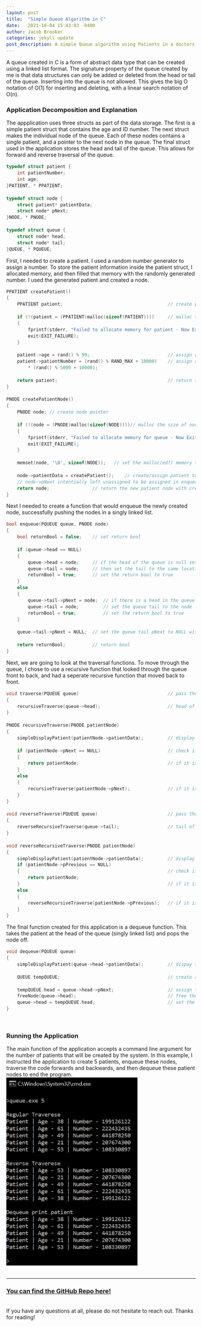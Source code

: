 ```yaml
---
layout: post
title:  "Simple Queue Algorithm in C"
date:   2021-10-04 15:43:03 -0400
author: Jacob Brooker
categories: jekyll update
post_description: A simple Queue algorithm using Patients in a doctors office as an example. Includes queue creation, filling, and dequeuing. This application is written in C.
---
```

A queue created in C is a form of abstract data type that can be created using a linked list format. The signature property of the queue created by me is that data structures can only be added or deleted from the head or tail of the queue. Inserting into the queue is not allowed. This gives the big O notation of O(1) for inserting and deleting, with a linear search notation of O(n). 

<h3>Application Decomposition and Explanation</h3>

The appplication uses three structs as part of the data storage. The first is a simple patient struct that contains the age and ID number. The next struct makes the individual node of the queue. Each of these nodes contains a single patient, and a pointer to the next node in the queue. The final struct used in the application stores the head and tail of the queue. This allows for forward and reverse traversal of the queue.
~~~c++
typedef struct patient {
	int patientNumber;
	int age;
}PATIENT, * PPATIENT;

typedef struct node {
	struct patient* patientData;
	struct node* pNext;
}NODE, * PNODE;

typedef struct queue {
	struct node* head;
	struct node* tail;
}QUEUE, * PQUEUE;
~~~

First, I needed to create a patient. I used a random number generator to assign a number. To store the patient information inside the patient struct, I allocated memory, and then filled that memory with the randomly generated number. I used the generated patient and created a node.

~~~c++
PPATIENT createPatient()
{
	PPATIENT patient;                                       // create pointer to patient 

	if (!(patient = (PPATIENT)malloc(sizeof(PATIENT))))	    // malloc the size of patient at the pointer to patient
	{
		fprintf(stderr, "Failed to allocate memory for patient - Now Exiting\n");
		exit(EXIT_FAILURE);
	}

	patient->age = rand() % 99;		                        // assign random age 0 - 99 to patient
	patient->patientNumber = (rand() % RAND_MAX + 10000)	// assign random 9 digit patient ID
		* (rand() % 5000 + 10000);

	return patient;											// return the pointer to patient
}

PNODE createPatientNode()
{
	PNODE node;	// create node pointer

	if (!(node = (PNODE)malloc(sizeof(NODE))))// malloc the size of node at the pointer to node location
	{
		fprintf(stderr, "Failed to allocate memory for queue - Now Exiting\n");
		exit(EXIT_FAILURE);
	}

	memset(node, '\0', sizeof(NODE));	// set the malloc(ed?) memory to '\0'

	node->patientData = createPatient();	// create/assign patient to node
	// node->pNext intentially left unassigned to be assigned in enqueue function
	return node;				// return the new patient node with created patient
}
~~~

Next I needed to create a function that would enqueue the newly created node, successfully pushing the nodes in a singly linked list.

~~~c++
bool enqueue(PQUEUE queue, PNODE node)  
{
	bool returnBool = false;	// set return bool

	if (queue->head == NULL)
	{
		queue->head = node;		// if the head of the queue is null set the head to this node
		queue->tail = node;		// then set the tail to the same location in the queue
		returnBool = true;		// set the return bool to true
	}
	else
	{
		queue->tail->pNext = node;	// if there is a head in the queue we set the queue tail next to the node
		queue->tail = node;			// set the queue tail to the node
		returnBool = true;			// set the return bool to true
	}

	queue->tail->pNext = NULL;  // set the queue tail pNext to NULL with each interation  	

	return returnBool;			// return bool
}
~~~
Next, we are going to look at the traversal functions. To move through the queue, I chose to use a recursive function that looked through the queue front to back, and had a seperate recursive function that moved back to front.
~~~c++
void traverse(PQUEUE queue)									// pass the queue to a traversal function
{
	recursiveTraverse(queue->head);							// head of queue is passed to regular traversal (front to back)
}

PNODE recursiveTraverse(PNODE patientNode)
{
	simpleDisplayPatient(patientNode->patientData);			// display patient information to terminal

	if (patientNode->pNext == NULL)							// check if pNext is NULL (this will be the final item in queue)
	{
		return patientNode;									// if it is the final item, return and begin unwinding recursive function
	}
	else
	{
		recursiveTraverse(patientNode->pNext);				// if it is not the last node in the list, pass the next node into function and repeat
	}
}

void reverseTraverse(PQUEUE queue)							// pass the queue to a reverse traversal function
{
	reverseRecursiveTraverse(queue->tail);					// tail of queue is passed to reverse traversal function (back to front)
}

void reverseRecursiveTraverse(PNODE patientNode)
{
	simpleDisplayPatient(patientNode->patientData);			// display patient information to terminal
	if (patientNode->pPrevious == NULL)
	{														// check if pPrevious is NULL (this will be the first item in queue)
		return patientNode;
	}														// if it is the first item, return and begin unwinding recursive function
	else
	{
		reverseRecursiveTraverse(patientNode->pPrevious);	// if it is not the first node in the list, pass the previous node into function and repeat
	}														
}
~~~

The final function created for this application is a dequeue function. This takes the patient at the head of the queue (singly linked list) and pops the node off.
~~~c++
void dequeue(PQUEUE queue)
{
	simpleDisplayPatient(queue->head->patientData);			// dispay the patient
	
	QUEUE tempQUEUE;										// create a temporary copy of the queue

	tempQUEUE.head = queue->head->pNext;					// assign the head of temporary queue to the pNext of queue head
	freeNode(queue->head);									// free the node
	queue->head = tempQUEUE.head;							// set the head of the queue to the head of the temporary queue
}
~~~
<br>
<h3>Running the Application</h3>
The main function of the application accepts a command line argument for the number of patients that will be created by the system. In this example, I instructed the application to create 5 patients, enqueue these nodes, traverse the code forwards and backwards, and then dequeue these patient nodes to end the program.

<img src="/assets/img/programs/queue.png" height="500px">
<br><br>
<hr>

<h3><a href="https://github.com/Jacobpbrooker/simple_queue">You can find the GitHub Repo here!</a></h3>
<br>
If you have any questions at all, please do not hesitate to reach out. Thanks for reading!